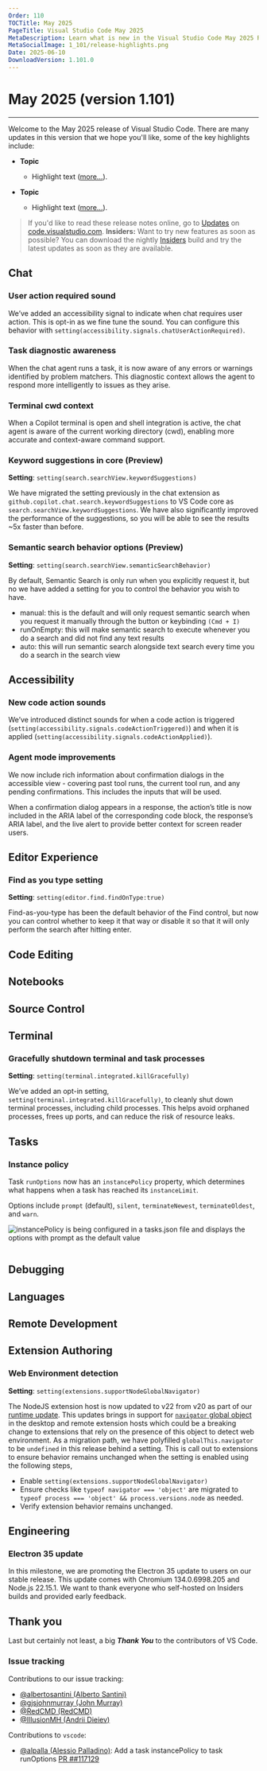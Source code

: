 ```yaml
---
Order: 110
TOCTitle: May 2025
PageTitle: Visual Studio Code May 2025
MetaDescription: Learn what is new in the Visual Studio Code May 2025 Release (1.101)
MetaSocialImage: 1_101/release-highlights.png
Date: 2025-06-10
DownloadVersion: 1.101.0
---
```

# May 2025 (version 1.101)

<!-- DOWNLOAD_LINKS_PLACEHOLDER -->

---

Welcome to the May 2025 release of Visual Studio Code. There are many updates in this version that we hope you'll like, some of the key highlights include:

* **Topic**
    * Highlight text ([more...]()).

* **Topic**
    * Highlight text ([more...]()).


>If you'd like to read these release notes online, go to [Updates](https://code.visualstudio.com/updates) on [code.visualstudio.com](https://code.visualstudio.com).
**Insiders:** Want to try new features as soon as possible? You can download the nightly [Insiders](https://code.visualstudio.com/insiders) build and try the latest updates as soon as they are available.

## Chat

### User action required sound

We’ve added an accessibility signal to indicate when chat requires user action. This is opt-in as we fine tune the sound. You can configure this behavior with `setting(accessibility.signals.chatUserActionRequired)`.

### Task diagnostic awareness

When the chat agent runs a task, it is now aware of any errors or warnings identified by problem matchers. This diagnostic context allows the agent to respond more intelligently to issues as they arise.

### Terminal cwd context

When a Copilot terminal is open and shell integration is active, the chat agent is aware of the current working directory (cwd), enabling more accurate and context-aware command support.

### Keyword suggestions in core (Preview)

**Setting**: `setting(search.searchView.keywordSuggestions)`

We have migrated the setting previously in the chat extension as `github.copilot.chat.search.keywordSuggestions` to VS Code core as `search.searchView.keywordSuggestions`.
We have also significantly improved the performance of the suggestions, so you will be able to see the results ~5x faster than before.

### Semantic search behavior options (Preview)

**Setting**: `setting(search.searchView.semanticSearchBehavior)`

By default, Semantic Search is only run when you explicitly request it, but no we have added a setting for you to control the behavior you wish to have.

- manual: this is the default and will only request semantic search when you request it manually through the button or keybinding `(Cmd + I)`
- runOnEmpty: this will make semantic search to execute whenever you do a search and did not find any text results
- auto: this will run semantic search alongside text search every time you do a search in the search view

## Accessibility

### New code action sounds

We’ve introduced distinct sounds for when a code action is triggered (`setting(accessibility.signals.codeActionTriggered)`) and when it is applied (`setting(accessibility.signals.codeActionApplied)`).

### Agent mode improvements

We now include rich information about confirmation dialogs in the accessible view - covering past tool runs, the current tool run, and any pending confirmations. This includes the inputs that will be used.

When a confirmation dialog appears in a response, the action’s title is now included in the ARIA label of the corresponding code block, the response’s ARIA label, and the live alert to provide better context for screen reader users.

## Editor Experience

### Find as you type setting

**Setting**: `setting(editor.find.findOnType:true)`

Find-as-you-type has been the default behavior of the Find control, but now you can control whether to keep it that way or disable it so that it will only perform the search after hitting enter.

## Code Editing

## Notebooks

## Source Control

## Terminal

### Gracefully shutdown terminal and task processes

**Setting**: `setting(terminal.integrated.killGracefully)`

We’ve added an opt-in setting, `setting(terminal.integrated.killGracefully)`, to cleanly shut down terminal processes, including child processes. This helps avoid orphaned processes, frees up ports, and can reduce the risk of resource leaks.

## Tasks

### Instance policy

Task `runOptions` now has an `instancePolicy` property, which determines what happens when a task has reached its `instanceLimit`.

Options include `prompt` (default), `silent`, `terminateNewest`, `terminateOldest`, and `warn`.

![instancePolicy is being configured in a tasks.json file and displays the options with prompt as the default value](images/1_101/instancePolicy.png)

```

```

## Debugging

## Languages

## Remote Development

## Extension Authoring

### Web Environment detection

**Setting**: `setting(extensions.supportNodeGlobalNavigator)`

The NodeJS extension host is now updated to v22 from v20 as part of our [runtime update](#electron-35-update). This updates brings in support for [`navigator` global object](https://github.com/nodejs/node/commit/b40f0c30743aaecd57071f7be305df43e1083817) in the desktop and remote extension hosts which could be a breaking change to extensions that rely on the presence of this object to detect web environment. As a migration path, we have polyfilled `globalThis.navigator` to be `undefined` in this release behind a setting. This is call out to extensions to ensure behavior remains unchanged when the setting is enabled using the following steps,

* Enable `setting(extensions.supportNodeGlobalNavigator)`
* Ensure checks like `typeof navigator === 'object'` are migrated to `typeof process === 'object' && process.versions.node` as needed.
* Verify extension behavior remains unchanged.

## Engineering

### Electron 35 update

In this milestone, we are promoting the Electron 35 update to users on our stable release. This update comes with Chromium 134.0.6998.205 and Node.js 22.15.1. We want to thank everyone who self-hosted on Insiders builds and provided early feedback.

## Thank you

Last but certainly not least, a big _**Thank You**_ to the contributors of VS Code.

### Issue tracking

Contributions to our issue tracking:

* [@albertosantini (Alberto Santini)](https://github.com/albertosantini)
* [@gjsjohnmurray (John Murray)](https://github.com/gjsjohnmurray)
* [@RedCMD (RedCMD)](https://github.com/RedCMD)
* [@IllusionMH (Andrii Dieiev)](https://github.com/IllusionMH)

Contributions to `vscode`:
* [@alpalla (Alessio Palladino)](https://github.com/alpalla): Add a task instancePolicy to task runOptions  [PR ##117129](https://github.com/microsoft/vscode/pull/117129)

<a id="scroll-to-top" role="button" title="Scroll to top" aria-label="scroll to top" href="#"><span class="icon"></span></a>
<link rel="stylesheet" type="text/css" href="css/inproduct_releasenotes.css"/>
